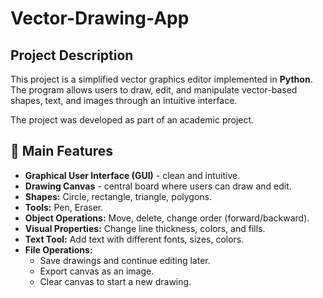 # Vector-Drawing-App

## Project Description
This project is a simplified vector graphics editor implemented in **Python**.
The program allows users to draw, edit, and manipulate vector-based shapes, text, and images through an intuitive interface.  

The project was developed as part of an academic project.

## 🎨 Main Features
- **Graphical User Interface (GUI)** - clean and intuitive.
- **Drawing Canvas** - central board where users can draw and edit.
- **Shapes:** Circle, rectangle, triangle, polygons.
- **Tools:** Pen, Eraser.
- **Object Operations:** Move, delete, change order (forward/backward).
- **Visual Properties:** Change line thickness, colors, and fills.
- **Text Tool:** Add text with different fonts, sizes, colors.
- **File Operations:**
  - Save drawings and continue editing later.
  - Export canvas as an image.
  - Clear canvas to start a new drawing.
